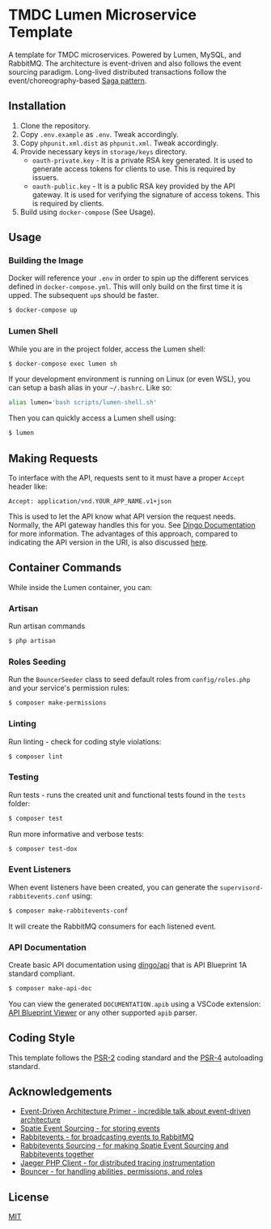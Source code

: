 # TMDC Lumen Microservice Template

A template for TMDC microservices. Powered by Lumen, MySQL, and RabbitMQ. The architecture is event-driven and also follows the event sourcing paradigm.
Long-lived distributed transactions follow the event/choreography-based [Saga pattern](https://blog.couchbase.com/saga-pattern-implement-business-transactions-using-microservices-part/).

## Installation

1. Clone the repository.
2. Copy `.env.example` as `.env`. Tweak accordingly.
3. Copy `phpunit.xml.dist` as `phpunit.xml`. Tweak accordingly.
4. Provide necessary keys in `storage/keys` directory.
    - `oauth-private.key` - It is a private RSA key generated. It is used to generate access tokens for clients to use. This is required by issuers.
    - `oauth-public.key` - It is a public RSA key provided by the API gateway. It is used for verifying the signature of access tokens. This is required by clients.
5. Build using `docker-compose` (See Usage).

## Usage

### Building the Image

Docker will reference your `.env` in order to spin up the different services defined in `docker-compose.yml`. This will only build on the first time it is upped. The subsequent `up`s should be faster.

```bash
$ docker-compose up
```

### Lumen Shell

While you are in the project folder, access the Lumen shell:

```bash
$ docker-compose exec lumen sh
```

If your development environment is running on Linux (or even WSL), you can setup a bash alias in your `~/.bashrc`. Like so:

```bash
alias lumen='bash scripts/lumen-shell.sh'
```

Then you can quickly access a Lumen shell using:

```bash
$ lumen
```

## Making Requests

To interface with the API, requests sent to it must have a proper `Accept` header like:

```
Accept: application/vnd.YOUR_APP_NAME.v1+json
```

This is used to let the API know what API version the request needs. Normally, the API gateway handles this for you. See [Dingo Documentation](https://github.com/dingo/api/wiki/Making-Requests-To-Your-API) for more information. The advantages of this approach, compared to indicating the API version in the URI, is also discussed [here](https://restfulapi.net/versioning/).

## Container Commands

While inside the Lumen container, you can:

### Artisan

Run artisan commands

```bash
$ php artisan
```

### Roles Seeding

Run the `BouncerSeeder` class to seed default roles from `config/roles.php` and your service's permission rules:

```bash
$ composer make-permissions
```

### Linting

Run linting - check for coding style violations:

```bash
$ composer lint
```

### Testing

Run tests - runs the created unit and functional tests found in the `tests` folder:

```bash
$ composer test
```

Run more informative and verbose tests:

```bash
$ composer test-dox
```

### Event Listeners

When event listeners have been created, you can generate the `supervisord-rabbitevents.conf` using:

```bash
$ composer make-rabbitevents-conf
```

It will create the RabbitMQ consumers for each listened event.

### API Documentation

Create basic API documentation using [dingo/api](https://github.com/dingo/api/wiki/API-Blueprint-Documentation) that is API Blueprint 1A standard compliant.

```bash
$ composer make-api-doc
```

You can view the generated `DOCUMENTATION.apib` using a VSCode extension: [API Blueprint Viewer](https://marketplace.visualstudio.com/items?itemName=develiteio.api-blueprint-viewer) or any other supported `apib` parser.

## Coding Style

This template follows the [PSR-2](https://www.php-fig.org/psr/psr-2/) coding standard and the [PSR-4](https://www.php-fig.org/psr/psr-4/) autoloading standard.

## Acknowledgements

-   [Event-Driven Architecture Primer - incredible talk about event-driven architecture](https://www.youtube.com/watch?v=STKCRSUsyP0)
-   [Spatie Event Sourcing - for storing events](https://spatie.be/docs/laravel-event-sourcing/v5/introduction)
-   [Rabbitevents - for broadcasting events to RabbitMQ](https://nuwber.github.io/rabbitevents/)
-   [Rabbitevents Sourcing - for making Spatie Event Sourcing and Rabbitevents together](https://github.com/jg-rivera/laravel-rabbitevents-sourcing)
-   [Jaeger PHP Client - for distributed tracing instrumentation](https://github.com/jonahgeorge/jaeger-client-php)
-   [Bouncer - for handling abilities, permissions, and roles](https://github.com/JosephSilber/bouncer)

## License

[MIT](https://choosealicense.com/licenses/mit/)
